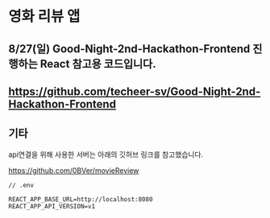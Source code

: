 # 영화 리뷰 앱

## 8/27(일) Good-Night-2nd-Hackathon-Frontend 진행하는 React 참고용 코드입니다.

## https://github.com/techeer-sv/Good-Night-2nd-Hackathon-Frontend


## 기타
api연결을 위해 사용한 서버는 아래의 깃허브 링크를 참고했습니다.

https://github.com/0BVer/movieReview

```
// .env

REACT_APP_BASE_URL=http://localhost:8080  
REACT_APP_API_VERSION=v1

```
